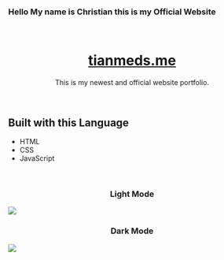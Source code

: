### Hello My name is Christian this is my Official Website 
<br>
<h1 align="center"><a href='https://tianmeds.me'>tianmeds.me</a></h1>
<p align="center">This is my newest and official website portfolio.</p>
<br>
<h2>Built with this Language</h2>
<ul>
  <li> HTML </li>
  <li> CSS </li>
  <li> JavaScript </li>
</ul>
<br>
<h3 align="center">Light Mode</h3>
<img align="center" src="https://raw.githubusercontent.com/TianMeds/TianMeds.github.io/main/images/image_2022-06-11_161319889.png" />
<h3 align="center">Dark Mode</h3>
<img align="center" src="https://raw.githubusercontent.com/TianMeds/TianMeds.github.io/main/images/image_2022-06-11_162150698.png" />
